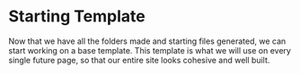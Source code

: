 # Starting Template

Now that we have all the folders made and starting files generated, we can start working on a base template. This template is what we will use on every single future page, so that our entire site looks cohesive and well built.



